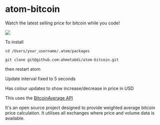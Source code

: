 atom-bitcoin
============

Watch the latest selling price for bitcoin while you code!

![](https://dl-web.dropbox.com/get/screenshot.png?_subject_uid=205356814&w=AAAYN2e3jQk8tQx-u-fi-tH4wwejX8IMfQDbIl2oyhINpQ)

To install

`` cd /Users/your_username/.atom/packages ``

`` git clone git@github.com:ahmetabdi/atom-bitcoin.git ``

then restart atom

Update interval fixed to 5 seconds

Has colour updates to show increase/decrease in price in USD

This uses the [BitcoinAverage API](https://bitcoinaverage.com/api.htm)

It's an open source project designed to provide weighted average bitcoin price calculation. It utilises all exchanges where price and volume data is available.
